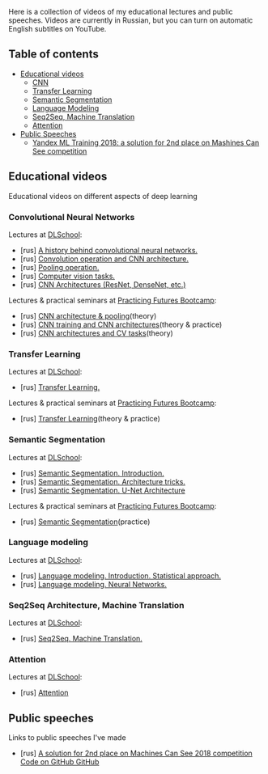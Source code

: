 
Here is a collection of videos of my educational lectures and public speeches. Videos are currently in Russian, but you can turn on automatic English subtitles on YouTube.

## Table of contents
- [Educational videos](#лекции) <br />
  - [CNN](#cnn) <br />
  - [Transfer Learning](#transfer_learning) <br />
  - [Semantic Segmentation](#segmentation) <br />
  - [Language Modeling](#language_modeling) <br />
  - [Seq2Seq, Machine Translation](#mt) <br />
  - [Attention](#attention) <br />
- [Public Speeches](#выступления) <br />
  - [Yandex ML Training 2018: a solution for 2nd place on Mashines Can See competition](#yandex-ml-training)

<a name="лекции"/>

## Educational videos

Educational videos on different aspects of deep learning

<a name="cnn"/>

### Convolutional Neural Networks
Lectures at [DLSchool](dlschool.org):
- [rus] [A history behind convolutional neural networks.](https://youtu.be/Xq76hQHCkvQ)
- [rus] [Convolution operation and CNN architecture.](https://youtu.be/HpKGv-kYurk)
- [rus] [Pooling operation.](https://youtu.be/IxLuPHtZBTY)
- [rus] [Computer vision tasks.](https://youtu.be/3IPRcBIsgNA)
- [rus] [CNN Architectures (ResNet, DenseNet, etc.)](https://youtu.be/TcUPuKpIlhQ)

Lectures & practical seminars at [Practicing Futures Bootcamp](https://practicingfutures.org):
- [rus] [CNN architecture & pooling](https://youtu.be/xKNmEKA-BH8)(theory)
- [rus] [CNN training and CNN architectures](https://youtu.be/ThNWPwil_lk)(theory & practice)
- [rus] [CNN architectures and CV tasks](https://youtu.be/uezEoNKGAhs)(theory)

<a name="transfer_learning"/>

### Transfer Learning
Lectures at [DLSchool](dlschool.org):
- [rus] [Transfer Learning.](https://youtu.be/oLpREso27Zw)

Lectures & practical seminars at [Practicing Futures Bootcamp](https://practicingfutures.org):
- [rus] [Transfer Learning](https://youtu.be/ShtEhvxcWss)(theory & practice)

<a name="segmentation"/>

### Semantic Segmentation
Lectures at [DLSchool](dlschool.org):
- [rus] [Semantic Segmentation. Introduction.](https://youtu.be/awgMvmJQUF0)
- [rus] [Semantic Segmentation. Architecture tricks.](https://youtu.be/K73tZxH9nvE)
- [rus] [Semantic Segmentation. U-Net Architecture](https://youtu.be/yEuIV5FsRMs)

Lectures & practical seminars at [Practicing Futures Bootcamp](https://practicingfutures.org):
- [rus] [Semantic Segmentation](https://youtu.be/t8jY7X7_YWc)(practice)

<a name="language_modeling"/>

### Language modeling
Lectures at [DLSchool](dlschool.org):
- [rus] [Language modeling. Introduction. Statistical approach.](https://youtu.be/aS2A7b-4uT4)
- [rus] [Language modeling. Neural Networks.](https://youtu.be/-tK7WcE5Wfo)

<a name="mt"/>

### Seq2Seq Architecture, Machine Translation
Lectures at [DLSchool](dlschool.org):
- [rus] [Seq2Seq. Machine Translation.](https://youtu.be/N3TLYsn0TU8)

<a name="attention"/>

### Attention
Lectures at [DLSchool](dlschool.org):
- [rus] [Attention](https://youtu.be/G4vT5cvJSxY)

<a name="выступления"/>

## Public speeches

Links to public speeches I've made

<a name="yandex-ml-training"/>

- [rus] [A solution for 2nd place on Machines Can See 2018 competition](https://youtu.be/zNTRmIoPLns) <br />
  [Code on GitHub GitHub](https://github.com/Atmyre/MCS2018_Solution) 
